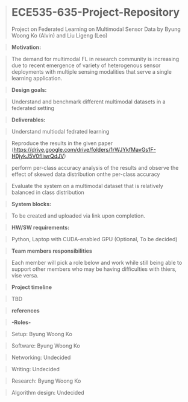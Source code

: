 ># ECE535-635-Project-Repository
>Project on Federated Learning on Multimodal Sensor Data by Byung Woong Ko (Alvin) and Liu Ligeng (Leo)

>**Motivation:**

>  The demand for multimodal FL in research community is increasing due to recent emergence of variety of heterogenous sensor deployments with multiple sensing modalities that serve a single learning application. 

>**Design goals:**

>  Understand and benchmark different multimodal datasets in a federated setting

>**Deliverables:**

>  Understand multiodal fedrated learning

>  Reproduce the results in the given paper (https://drive.google.com/drive/folders/1rWJYkfMavGs1F-H0jykJ5V0fIiwrQdJV)

>  perform per-class accuracy analysis of the results and observe the effect of skewed data distribution onthe per-class accuracy

>  Evaluate the system on a multimodal dataset that is relatively balanced in class distribution

>**System blocks:**

>  To be created and uploaded via link upon completion.

>**HW/SW requirements:**

>  Python, Laptop with CUDA-enabled GPU (Optional, To be decided)

>**Team members responsibilities**

>  Each member will pick a role below and work while still being able to support other members who may be having difficulties with thiers, vise versa.

>**Project timeline**

>  TBD

>**references**

>

>**-Roles-**          

>Setup:             Byung Woong Ko

>Software:          Byung Woong Ko

>Networking:        Undecided

>Writing:           Undecided

>Research:          Byung Woong Ko

>Algorithm design:  Undecided
